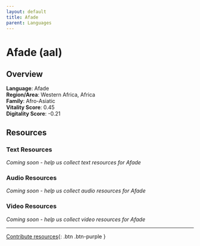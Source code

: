 ```yaml
---
layout: default
title: Afade
parent: Languages
---
```


# Afade (aal)

## Overview

**Language**: Afade  
**Region/Area**: Western Africa, Africa  
**Family**: Afro-Asiatic  
**Vitality Score**: 0.45  
**Digitality Score**: -0.21  

## Resources

### Text Resources
*Coming soon - help us collect text resources for Afade*

### Audio Resources
*Coming soon - help us collect audio resources for Afade*

### Video Resources
*Coming soon - help us collect video resources for Afade*

---

[Contribute resources](https://fairtrain.github.io/){: .btn .btn-purple }
